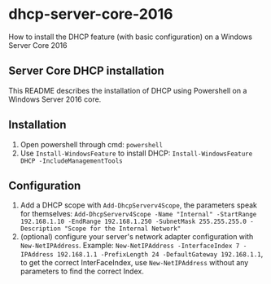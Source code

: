 # dhcp-server-core-2016
How to install the DHCP feature (with basic configuration) on a Windows Server Core 2016

## Server Core DHCP installation
This README describes the installation of DHCP using Powershell on a Windows Server 2016 core.

## Installation
1. Open powershell through cmd: `powershell`  
2. Use `Install-WindowsFeature` to install DHCP: `Install-WindowsFeature DHCP -IncludeManagementTools`

## Configuration
1. Add a DHCP scope with `Add-DhcpServerv4Scope`, the parameters speak for themselves: `Add-DhcpServerv4Scope -Name "Internal" -StartRange 192.168.1.10 -EndRange 192.168.1.250 -SubnetMask 255.255.255.0 -Description "Scope for the Internal Network"`
2. (optional) configure your server's network adapter configuration with `New-NetIPAddress`. Example: `New-NetIPAddress -InterfaceIndex 7 -IPAddress 192.168.1.1 -PrefixLength 24 -DefaultGateway 192.168.1.1`, to get the correct InterFaceIndex, use `New-NetIPAddress` without any parameters to find the correct Index.
